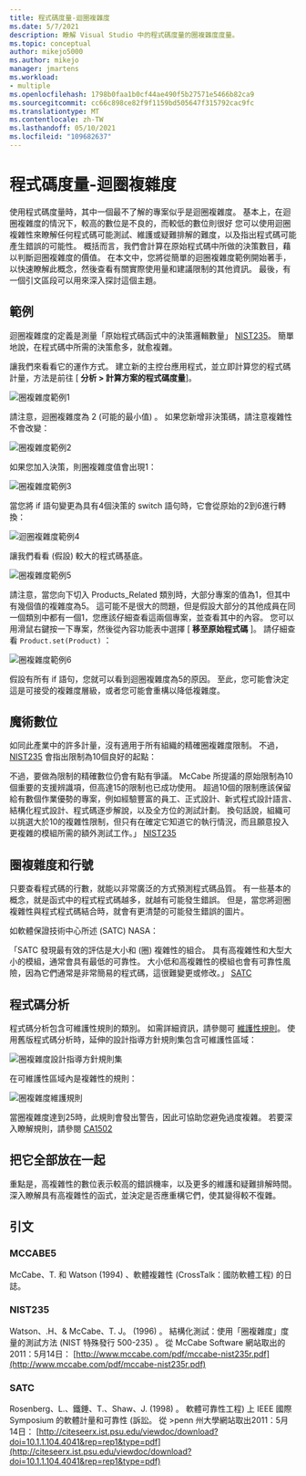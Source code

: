 ```yaml
---
title: 程式碼度量-迴圈複雜度
ms.date: 5/7/2021
description: 瞭解 Visual Studio 中的程式碼度量的圈複雜度度量。
ms.topic: conceptual
author: mikejo5000
ms.author: mikejo
manager: jmartens
ms.workload:
- multiple
ms.openlocfilehash: 1798b0faa1b0cf44ae490f5b27571e5466b82ca9
ms.sourcegitcommit: cc66c898ce82f9f1159bd505647f315792cac9fc
ms.translationtype: MT
ms.contentlocale: zh-TW
ms.lasthandoff: 05/10/2021
ms.locfileid: "109682637"
---
```

# <a name="code-metrics---cyclomatic-complexity"></a>程式碼度量-迴圈複雜度

使用程式碼度量時，其中一個最不了解的專案似乎是迴圈複雜度。 基本上，在迴圈複雜度的情況下，較高的數位是不良的，而較低的數位則很好 您可以使用迴圈複雜性來瞭解任何程式碼可能測試、維護或疑難排解的難度，以及指出程式碼可能產生錯誤的可能性。 概括而言，我們會計算在原始程式碼中所做的決策數目，藉以判斷迴圈複雜度的價值。 在本文中，您將從簡單的迴圈複雜度範例開始著手，以快速瞭解此概念，然後查看有關實際使用量和建議限制的其他資訊。 最後，有一個引文區段可以用來深入探討這個主題。

## <a name="example"></a>範例

迴圈複雜度的定義是測量「原始程式碼函式中的決策邏輯數量」 [NIST235](#nist235)。 簡單地說，在程式碼中所需的決策愈多，就愈複雜。

讓我們來看看它的運作方式。 建立新的主控台應用程式，並立即計算您的程式碼計量，方法是前往 [ **分析 > 計算方案的程式碼度量**]。

![圈複雜度範例1](media/cyclomatic-complexity-example-1.png)

請注意，迴圈複雜度為 2 (可能的最小值) 。 如果您新增非決策碼，請注意複雜性不會改變：

![圈複雜度範例2](media/cyclomatic-complexity-example-2.png)

如果您加入決策，則圈複雜度值會出現1：

![圈複雜度範例3](media/cyclomatic-complexity-example-3.png)

當您將 if 語句變更為具有4個決策的 switch 語句時，它會從原始的2到6進行轉換：

![迴圈複雜度範例4](media/cyclomatic-complexity-example-4.png)

讓我們看看 (假設) 較大的程式碼基底。

![圈複雜度範例5](media/cyclomatic-complexity-example-5.png)

請注意，當您向下切入 Products_Related 類別時，大部分專案的值為1，但其中有幾個值的複雜度為5。 這可能不是很大的問題，但是假設大部分的其他成員在同一個類別中都有一個1，您應該仔細查看這兩個專案，並查看其中的內容。 您可以用滑鼠右鍵按一下專案，然後從內容功能表中選擇 [ **移至原始程式碼** ]。 請仔細查看 `Product.set(Product)` ：

![圈複雜度範例6](media/cyclomatic-complexity-example-6.png)

假設有所有 if 語句，您就可以看到迴圈複雜度為5的原因。 至此，您可能會決定這是可接受的複雜度層級，或者您可能會重構以降低複雜度。

## <a name="the-magic-number"></a>魔術數位

如同此產業中的許多計量，沒有適用于所有組織的精確圈複雜度限制。 不過， [NIST235](#nist235) 會指出限制為10個良好的起點：

不過，要做為限制的精確數位仍會有點有爭議。 McCabe 所提議的原始限制為10個重要的支援辨識項，但高達15的限制也已成功使用。 超過10個的限制應該保留給有數個作業優勢的專案，例如經驗豐富的員工、正式設計、新式程式設計語言、結構化程式設計、程式碼逐步解說，以及全方位的測試計劃。 換句話說，組織可以挑選大於10的複雜性限制，但只有在確定它知道它的執行情況，而且願意投入更複雜的模組所需的額外測試工作。」 [NIST235](#nist235)

## <a name="cyclomatic-complexity-and-line-numbers"></a>圈複雜度和行號

只要查看程式碼的行數，就能以非常廣泛的方式預測程式碼品質。 有一些基本的概念，就是函式中的程式程式碼越多，就越有可能發生錯誤。 但是，當您將迴圈複雜性與程式程式碼結合時，就會有更清楚的可能發生錯誤的圖片。

如軟體保證技術中心所述 (SATC) NASA：

「SATC 發現最有效的評估是大小和 (圈) 複雜性的組合。 具有高複雜性和大型大小的模組，通常會具有最低的可靠性。 大小低和高複雜性的模組也會有可靠性風險，因為它們通常是非常簡易的程式碼，這很難變更或修改。」 [SATC](#satc)

## <a name="code-analysis"></a>程式碼分析

程式碼分析包含可維護性規則的類別。 如需詳細資訊，請參閱可 [維護性規則](/dotnet/fundamentals/code-analysis/quality-rules/maintainability-warnings)。 使用舊版程式碼分析時，延伸的設計指導方針規則集包含可維護性區域：

![圈複雜度設計指導方針規則集](media/cyclomatic-complexity-design-guidelines.png)

在可維護性區域內是複雜性的規則：

![圈複雜度維護規則](media/cyclomatic-complexity-maintainability-rule.png)

當圈複雜度達到25時，此規則會發出警告，因此可協助您避免過度複雜。 若要深入瞭解規則，請參閱 [CA1502](/dotnet/fundamentals/code-analysis/quality-rules/ca1502)

## <a name="putting-it-all-together"></a>把它全部放在一起

重點是，高複雜性的數位表示較高的錯誤機率，以及更多的維護和疑難排解時間。 深入瞭解具有高複雜性的函式，並決定是否應重構它們，使其變得較不復雜。

## <a name="citations"></a>引文

### <a name="mccabe5"></a>MCCABE5

McCabe、T. 和 Watson (1994) 、軟體複雜性 (CrossTalk：國防軟體工程) 的日誌。

### <a name="nist235"></a>NIST235

Watson、.H、& McCabe、T. J。  (1996) 。 結構化測試：使用「圈複雜度」度量的測試方法 (NIST 特殊發行 500-235) 。 從 McCabe Software 網站取出的2011：5月14日： [http://www.mccabe.com/pdf/mccabe-nist235r.pdf](http://www.mccabe.com/pdf/mccabe-nist235r.pdf)

### <a name="satc"></a>SATC

Rosenberg、L.、鐵錘、T.、Shaw、J. (1998) 。 軟體可靠性工程) 上 IEEE 國際 Symposium 的軟體計量和可靠性 (訴訟。 從 >penn 州大學網站取出2011：5月14日： [http://citeseerx.ist.psu.edu/viewdoc/download?doi=10.1.1.104.4041&rep=rep1&type=pdf](http://citeseerx.ist.psu.edu/viewdoc/download?doi=10.1.1.104.4041&rep=rep1&type=pdf)